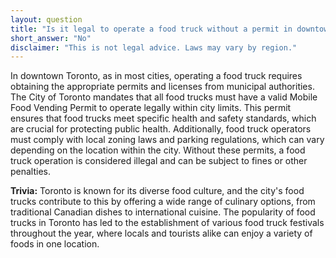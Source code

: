 ```yaml
---
layout: question
title: "Is it legal to operate a food truck without a permit in downtown Toronto, Canada?"
short_answer: "No"
disclaimer: "This is not legal advice. Laws may vary by region."
---
```


In downtown Toronto, as in most cities, operating a food truck requires obtaining the appropriate permits and licenses from municipal authorities. The City of Toronto mandates that all food trucks must have a valid Mobile Food Vending Permit to operate legally within city limits. This permit ensures that food trucks meet specific health and safety standards, which are crucial for protecting public health. Additionally, food truck operators must comply with local zoning laws and parking regulations, which can vary depending on the location within the city. Without these permits, a food truck operation is considered illegal and can be subject to fines or other penalties.

**Trivia:** Toronto is known for its diverse food culture, and the city's food trucks contribute to this by offering a wide range of culinary options, from traditional Canadian dishes to international cuisine. The popularity of food trucks in Toronto has led to the establishment of various food truck festivals throughout the year, where locals and tourists alike can enjoy a variety of foods in one location.
